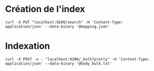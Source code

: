 # Création de l'index

```shell
curl -X PUT "localhost:9200/search" -H 'Content-Type: application/json' --data-binary '@mapping.json'
```

# Indexation
```shell
curl -X POST -o - "localhost:9200/_bulk?pretty" -H 'Content-Type: application/json' --data-binary '@body_bulk.txt'
```
